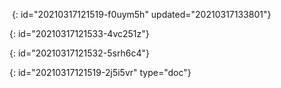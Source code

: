 ![]()
{: id="20210317121519-f0uym5h" updated="20210317133801"}

{: id="20210317121533-4vc251z"}

{: id="20210317121532-5srh6c4"}


{: id="20210317121519-2j5i5vr" type="doc"}
